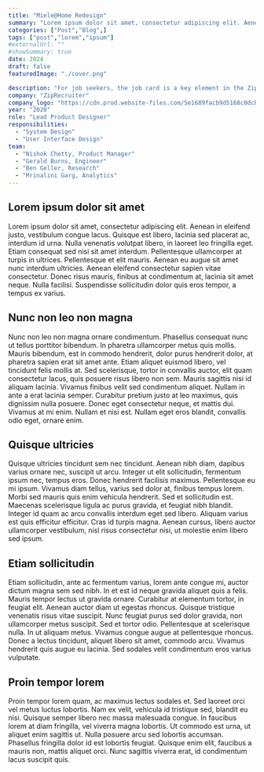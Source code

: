 ```yaml
---
title: "Miele@Home Redesign"
summary: "Lorem ipsum dolor sit amet, consectetur adipiscing elit. Aenean in eleifend justo, vestibulum congue lacus. Quisque est libero, lacinia sed placerat ac, interdum id urna."
categories: ["Post","Blog",]
tags: ["post","lorem","ipsum"]
#externalUrl: ""
#showSummary: true
date: 2024
draft: false
featuredImage: "./cover.png"

description: "For job seekers, the job card is a key element in the ZipRecruiter interface, but functionally, it presented several issues; it was difficult to read, reuse, and test. I led the effort to improve the job card from usability and system perspectives."
company: "ZipRecruiter"
company_logo: "https://cdn.prod.website-files.com/5e1689facb9d5168c0dcbe0b/60ec78fc1f2590230d69a4ac_ZipRecruiter%20Small%20Logo.png"
year: "2020"
role: "Lead Product Designer"
responsibilities:
  - "System Design"
  - "User Interface Design"
team:
  - "Nishok Chetty, Product Manager"
  - "Gerald Burns, Engineer"
  - "Ben Geller, Research"
  - "Mrinalini Garg, Analytics"
---
```


## Lorem ipsum dolor sit amet
Lorem ipsum dolor sit amet, consectetur adipiscing elit. Aenean in eleifend justo, vestibulum congue lacus. Quisque est libero, lacinia sed placerat ac, interdum id urna. Nulla venenatis volutpat libero, in laoreet leo fringilla eget. Etiam consequat sed nisi sit amet interdum. Pellentesque ullamcorper at turpis in ultrices. Pellentesque et elit mauris. Aenean eu augue sit amet nunc interdum ultricies. Aenean eleifend consectetur sapien vitae consectetur. Donec risus mauris, finibus at condimentum at, lacinia sit amet neque. Nulla facilisi. Suspendisse sollicitudin dolor quis eros tempor, a tempus ex varius.

## Nunc non leo non magna
Nunc non leo non magna ornare condimentum. Phasellus consequat nunc ut tellus porttitor bibendum. In pharetra ullamcorper metus quis mollis. Mauris bibendum, est in commodo hendrerit, dolor purus hendrerit dolor, at pharetra sapien erat sit amet ante. Etiam aliquet euismod libero, vel tincidunt felis mollis at. Sed scelerisque, tortor in convallis auctor, elit quam consectetur lacus, quis posuere risus libero non sem. Mauris sagittis nisi id aliquam lacinia. Vivamus finibus velit sed condimentum aliquet. Nullam in ante a erat lacinia semper. Curabitur pretium justo at leo maximus, quis dignissim nulla posuere. Donec eget consectetur neque, et mattis dui. Vivamus at mi enim. Nullam et nisi est. Nullam eget eros blandit, convallis odio eget, ornare enim.

## Quisque ultricies
Quisque ultricies tincidunt sem nec tincidunt. Aenean nibh diam, dapibus varius ornare nec, suscipit ut arcu. Integer ut elit sollicitudin, fermentum ipsum nec, tempus eros. Donec hendrerit facilisis maximus. Pellentesque eu mi ipsum. Vivamus diam tellus, varius sed dolor at, finibus tempus lorem. Morbi sed mauris quis enim vehicula hendrerit. Sed et sollicitudin est. Maecenas scelerisque ligula ac purus gravida, et feugiat nibh blandit. Integer id quam ac arcu convallis interdum eget sed libero. Aliquam varius est quis efficitur efficitur. Cras id turpis magna. Aenean cursus, libero auctor ullamcorper vestibulum, nisl risus consectetur nisi, ut molestie enim libero sed ipsum.

## Etiam sollicitudin
Etiam sollicitudin, ante ac fermentum varius, lorem ante congue mi, auctor dictum magna sem sed nibh. In et est id neque gravida aliquet quis a felis. Mauris tempor lectus ut gravida ornare. Curabitur at elementum tortor, in feugiat elit. Aenean auctor diam ut egestas rhoncus. Quisque tristique venenatis risus vitae suscipit. Nunc feugiat purus sed dolor gravida, non ullamcorper metus suscipit. Sed et tortor odio. Pellentesque at scelerisque nulla. In ut aliquam metus. Vivamus congue augue at pellentesque rhoncus. Donec a lectus tincidunt, aliquet libero sit amet, commodo arcu. Vivamus hendrerit quis augue eu lacinia. Sed sodales velit condimentum eros varius vulputate.

## Proin tempor lorem
Proin tempor lorem quam, ac maximus lectus sodales et. Sed laoreet orci vel metus luctus lobortis. Nam ex velit, vehicula id tristique sed, blandit eu nisi. Quisque semper libero nec massa malesuada congue. In faucibus lorem at diam fringilla, vel viverra magna lobortis. Ut commodo est urna, ut aliquet enim sagittis ut. Nulla posuere arcu sed lobortis accumsan. Phasellus fringilla dolor id est lobortis feugiat. Quisque enim elit, faucibus a mauris non, mattis aliquet orci. Nunc sagittis viverra erat, id condimentum lacus suscipit quis.